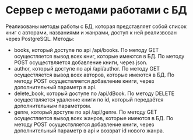 # Сервер с методами работами с БД
Реализованы методы работы с БД, которая представляет собой список книг с авторами, названиями и жанрами, доступ к ней реализвован через PostgreSQL.
Методы:
- books, который доступе по api /api/books. По методу GET осущестляется вывод всех книг, которые имеются в БД. По методу POST осуществляется добавление книги, через json.
- author, который доступе по api /api/author. По методу GET осущестляется вывод всех авторов, которые имеются в БД. По методу POST осуществляется добавление книги, через дополнительный параметр в api.
- delete_book, который доступе по /api/dBook. По методу DELETE осуществляется удаление книги по id, который передаётся дополнительным параметром.
- genre, который доступе по api /api/genre. По методу GET осущестляется вывод всех жанров, которые имеются в БД. По методу POST осуществляется добавление книги, через дополнительный параметр в api и возврат id нового жанра.
